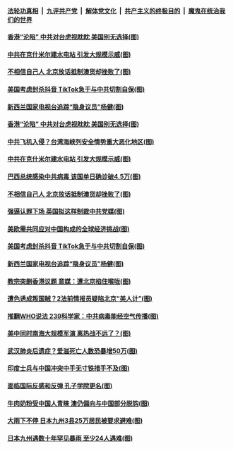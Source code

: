 

####  [法轮功真相](../../../../basic/blob/master/README.md?t=07090702) &nbsp;|&nbsp; [九评共产党](../../../../9ping.md/blob/master/README.md?t=07090702) &nbsp;|&nbsp; [解体党文化](../../../../jtdwh.md/blob/master/README.md?t=07090702)  &nbsp;|&nbsp; [共产主义的终极目的](../../../../gczydzjmd.md/blob/master/README.md?t=07090702) &nbsp;|&nbsp; [魔鬼在统治我们的世界](../../../../mgztzwmdsj.md/blob/master/README.md?t=07090702) 


#### [香港“沦陷” 中共对台虎视眈眈 美国别无选择(图)](../pages/p9/939008.md?t=07090702) 

#### [中共在克什米尔建水电站 引发大规模示威(图)](../pages/p9/938978.md?t=07090702) 

#### [不相信自己人 北京放话抵制澳货却挫败了(图)](../pages/p9/938953.md?t=07090702) 

#### [美国考虑封杀抖音 TikTok急于与中共切割自保(图)](../pages/p9/938967.md?t=07090702) 

#### [新西兰国家电视台追踪“隐身议员”杨健(图)](../pages/p9/938943.md?t=07090702) 


#### [香港“沦陷” 中共对台虎视眈眈 美国别无选择(图)](../pages/p9/939008.md?t=07090702) 

#### [中共飞机入侵？台湾海峡列安全情势重大恶化地区(图)](../pages/p9/939057.md?t=07090702) 

#### [中共在克什米尔建水电站 引发大规模示威(图)](../pages/p9/938978.md?t=07090702) 

#### [巴西总统感染中共病毒 该国单日确诊破4.5万(图)](../pages/p9/939022.md?t=07090702) 

#### [不相信自己人 北京放话抵制澳货却挫败了(图)](../pages/p9/938953.md?t=07090702) 

#### [强逼认罪下场 英国拟这样制裁中共党媒(图)](../pages/p9/938940.md?t=07090702) 

#### [美欧需共同应对中国构成的全球经济挑战(图)](../pages/p9/939005.md?t=07090702) 

#### [美国考虑封杀抖音 TikTok急于与中共切割自保(图)](../pages/p9/938967.md?t=07090702) 

#### [新西兰国家电视台追踪“隐身议员”杨健(图)](../pages/p9/938943.md?t=07090702) 

#### [教宗突删香港议题 意媒：遭北京掐住喉咙(图)](../pages/p9/938923.md?t=07090702) 

#### [遭色诱成叛国贼？2法前情报员疑陷北京“美人计”(图)](../pages/p9/938843.md?t=07090702) 

#### [推翻WHO说法 239科学家：中共病毒能经空气传播(图)](../pages/p9/938847.md?t=07090702) 

#### [美中同时南海大规模军演 离热战不远了？(图)](../pages/p9/938890.md?t=07090702) 

#### [武汉肺炎后遗症？爱滋死亡人数恐暴增50万(图)](../pages/p9/938888.md?t=07090702) 

#### [印度士兵与中国冲突中手无寸铁措手不及(图)](../pages/p9/938886.md?t=07090702) 

#### [面临国际反感和反弹 孔子学院更名(图)](../pages/p9/938884.md?t=07090702) 

#### [牛肉奶粉受中国人青睐 澳仍偏向与中国部分脱钩(图)](../pages/p9/938857.md?t=07090702) 

#### [大雨下不停 日本九州3县25万居民被要求避难(图)](../pages/p9/938827.md?t=07090702) 

#### [日本九州遇数十年罕见暴雨 至少24人遇难(图)](../pages/p9/938817.md?t=07090702) 

